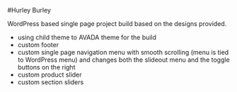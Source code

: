 #Hurley Burley

WordPress based single page project build based on the designs provided.

- using child theme to AVADA theme for the build
- custom footer
- custom single page navigation menu with smooth scrolling (menu is tied to WordPress menu) and changes both the slideout menu and the toggle buttons on the right
- custom product slider
- custom section sliders

